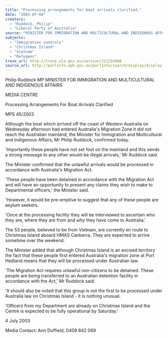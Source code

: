 ```yaml
---
title: "Processing arrangements for boat arrivals clarified."
date: "2003-07-04"
creators:
  - "Ruddock, Philip"
  - "Liberal Party of Australia"
source: "MINISTER FOR IMMIGRATION AND MULTICULTURAL AND INDIGENOUS AFFAIRS"
subjects:
  - "Immigration controls"
  - "Christmas Island"
  - "Vietnam"
  - "Refugees"
trove_url: http://trove.nla.gov.au/version/211255088
source_url: http://parlinfo.aph.gov.au/parlInfo/search/display/display.w3p;query=Id%3A%22media/pressrel/1HU96%22
---
```


 Philip Ruddock MP  MINISTER FOR IMMIGRATION AND MULTICULTURAL AND INDIGENOUS  AFFAIRS

 MEDIA CENTRE

 Processing Arrangements For Boat Arrivals Clarified

 MPS 45/2003

 Although the boat which arrived off the coast of Western Australia on Wednesday afternoon had entered Australia's Migration  Zone it did not reach the Australian mainland, the Minister for Immigration and Multicultural and Indigenous Affairs, Mr  Philip Ruddock, confirmed today.

 'Importantly these people have not set foot on the mainland and this sends a strong message to any other would-be illegal  arrivals,' Mr Ruddock said.

 The Minister confirmed that the unlawful arrivals would be processed in accordance with Australia's Migration Act.

 'These people have been detained in accordance with the Migration Act and will have an opportunity to present any claims  they wish to make to Departmental officers,' the Minister said.

 'However, it would be pre-emptive to suggest that any of these people are asylum seekers. 

 'Once at the processing facility they will be interviewed to ascertain who they are, where they are from and why they have  come to Australia.'

 The 53 people, believed to be from Vietnam, are currently en route to Christmas Island aboard HMAS Canberra. They are  expected to arrive sometime over the weekend.

 The Minister added that although Christmas Island is an excised territory the fact that these people first entered Australia's  migration zone at Port Hedland means that they will be processed under Australian law.

 'The Migration Act requires unlawful non-citizens to be detained. These people are being transferred to an Australian  detention facility in accordance with the Act,' Mr Ruddock said.

 'It should also be noted that this group is not the first to be processed under Australia law on Christmas Island - it is nothing  unusual. 

 'Officers from my Department are already on Christmas Island and the Centre is expected to be fully operational by Saturday.'

 4 July 2003

 Media Contact: Ann Duffield, 0409 842 069

